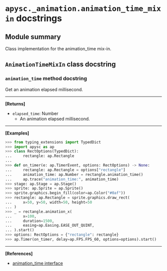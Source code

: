 # `apysc._animation.animation_time_mixin` docstrings

## Module summary

Class implementation for the animation_time mix-in.

## `AnimationTimeMixIn` class docstring

### `animation_time` method docstring

Get an animation elapsed millisecond.<hr>

**[Returns]**

- `elapsed_time`: Number
  - An animation elapsed millisecond.

<hr>

**[Examples]**

```py
>>> from typing_extensions import TypedDict
>>> import apysc as ap
>>> class RectOptions(TypedDict):
...     rectangle: ap.Rectangle
...
>>> def on_timer(e: ap.TimerEvent, options: RectOptions) -> None:
...     rectangle: ap.Rectangle = options["rectangle"]
...     animation_time: ap.Number = rectangle.animation_time()
...     ap.trace("animation_time:", animation_time)
>>> stage: ap.Stage = ap.Stage()
>>> sprite: ap.Sprite = ap.Sprite()
>>> sprite.graphics.begin_fill(color=ap.Color("#0af"))
>>> rectangle: ap.Rectangle = sprite.graphics.draw_rect(
...     x=50, y=50, width=50, height=50
... )
>>> _ = rectangle.animation_x(
...     x=100,
...     duration=1500,
...     easing=ap.Easing.EASE_OUT_QUINT,
... ).start()
>>> options: RectOptions = {"rectangle": rectangle}
>>> ap.Timer(on_timer, delay=ap.FPS.FPS_60, options=options).start()
```

<hr>

**[References]**

- [animation_time interface](https://simon-ritchie.github.io/apysc/en/animation_time.html)